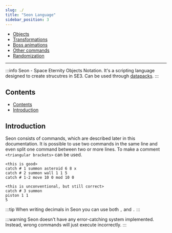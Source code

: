 ```yaml
---
slug: ./
title: "Seon Language"
sidebar_position: 3
---
```


-   [Objects](./Objects)
-   [Transformations](./Transformations)
-   [Boss animations](./BossAnimations)
-   [Other commands](./OtherCommands)
-   [Randomization](./Randomization)

---

:::info
Seon - Space Eternity Objects Notation. It's a scripting language designed to create strucutres in SE3.
Can be used through [datapacks](../DatapackInfo/).
:::

## Contents

- [Contents](#contents)
- [Introduction](#introduction)

## Introduction

Seon consists of commands, which are described later in this documentation. It is possible to use
two commands in the same line and even split one command between two or more lines. To make a comment
`<triangular brackets>` can be used.

```text showLineNumbers
<this is good>
catch # 1 summon asteroid 6 8 x
catch # 2 summon wall 1 1 5
catch # 1-2 move 10 0 mod 10 0

<this is unconventional, but still correct>
catch # 3 summon
piston 1 1
5
```

:::tip
When writing decimals in Seon you can use both `,` and `.`
:::

:::warning
Seon doesn't have any error-catching system implemented. Instead, wrong commands will just execute incorrectly.
:::
